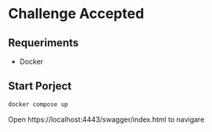 # Challenge Accepted
## Requeriments
- Docker
## Start Porject
```sh
docker compose up
```
Open https://localhost:4443/swagger/index.html to navigare

